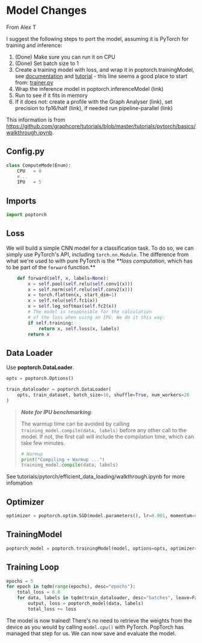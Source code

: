# Model Changes

From Alex T

I suggest the following steps to port the model, assuming it is PyTorch for training and inference:

1. (Done) Make sure you can run it on CPU
2. (Done) Set batch size to 1
3. Create a training model with loss, and wrap it in poptorch.trainingModel, see [documentation](https://docs.graphcore.ai/projects/poptorch-user-guide/en/latest/overview.html#poptorch-trainingmodel) and [tutorial](https://github.com/graphcore/tutorials/tree/master/tutorials/pytorch/basics#build-the-model) - this line seems a good place to start from: [trainer.py](https://github.com/coreyjadams/CosmicTagger/blob/master/src/utils/torch/trainer.py#L742)
4. Wrap the inference model in  poptorch.inferenceModel (link)
5. Run to see if it fits in memory
6. If it does not: create a profile with the Graph Analyser (link), set precision to fp16/half (link), if needed run pipeline-parallel (link)

This information is from https://github.com/graphcore/tutorials/blob/master/tutorials/pytorch/basics/walkthrough.ipynb.

## Config.py

```python
class ComputeMode(Enum):
    CPU   = 0
    #...
    IPU   = 5
```

## Imports

```python
import poptorch
```

## Loss

We will build a simple CNN model for a classification task. To do so, we can
simply use PyTorch's API, including `torch.nn.Module`. The difference from
what we're used to with pure PyTorch is the _**loss computation_, which has to
be part of the `forward` function.**

```python
    def forward(self, x, labels=None):
        x = self.pool(self.relu(self.conv1(x)))
        x = self.norm(self.relu(self.conv2(x)))
        x = torch.flatten(x, start_dim=1)
        x = self.relu(self.fc1(x))
        x = self.log_softmax(self.fc2(x))
        # The model is responsible for the calculation
        # of the loss when using an IPU. We do it this way:
        if self.training:
            return x, self.loss(x, labels)
        return x
```

## Data Loader

Use **poptorch.DataLoader**.

```python
opts = poptorch.Options()

train_dataloader = poptorch.DataLoader(
    opts, train_dataset, batch_size=16, shuffle=True, num_workers=20
)
```

> ***Note for IPU benchmarking***:
>
> The warmup time can be avoided by calling `training_model.compile(data,
> labels)` before any other call to the model. If not, the first call will
> include the compilation time, which can take few minutes.
>
> ```python
> # Warmup
> print("Compiling + Warmup ...")
> training_model.compile(data, labels)
> ```

See tutorials/pytorch/efficient_data_loading/walkthrough.ipynb for more infomation

## Optimizer

```python
optimizer = poptorch.optim.SGD(model.parameters(), lr=0.001, momentum=0.9)
```

## TrainingModel

```python
poptorch_model = poptorch.trainingModel(model, options=opts, optimizer=optimizer)
```

## Training Loop

```python
epochs = 5
for epoch in tqdm(range(epochs), desc="epochs"):
    total_loss = 0.0
    for data, labels in tqdm(train_dataloader, desc="batches", leave=False):
        output, loss = poptorch_model(data, labels)
        total_loss += loss
```

The model is now trained! There's no need to retrieve the weights from the
device as you would by calling `model.cpu()` with PyTorch. PopTorch has
managed that step for us. We can now save and evaluate the model.
